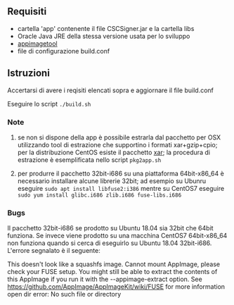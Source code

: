 
## Requisiti

- cartella 'app' contenente il file CSCSigner.jar e la cartella libs
- Oracle Java JRE della stessa versione usata per lo sviluppo
- [appimagetool](https://github.com/Appimage/AppImageKit/releases)
- file di configurazione build.conf

## Istruzioni

Accertarsi di avere i reqisiti elencati sopra e aggiornare il file build.conf

Eseguire lo script `./build.sh`

### Note

1. se non si dispone della app è possibile estrarla dal pacchetto per OSX utilizzando tool di estrazione che supportino i formati xar+gzip+cpio; per la distribuzione CentOS esiste il pacchetto [xar](https://copr.fedorainfracloud.org/coprs/scx/xar/); la procedura di estrazione è esemplificata nello script `pkg2app.sh`

2. per produrre il pacchetto 32bit-i686 su una piattaforma 64bit-x86_64 è necessario installare alcune librerie 32bit; ad esempio su Ubunru eseguire `sudo apt install libfuse2:i386` mentre su CentOS7 eseguire `sudo yum install glibc.i686 zlib.i686 fuse-libs.i686`

### Bugs

Il pacchetto 32bit-i686 se prodotto su Ubuntu 18.04 sia 32bit che 64bit funziona. Se invece viene prodotto su una macchina CentOS7 64bit-x86_64 non funziona quando si cerca di eseguirlo su Ubuntu 18.04 32bit-i686.
L'errore segnalato è il seguente:

This doesn't look like a squashfs image.
Cannot mount AppImage, please check your FUSE setup.
You might still be able to extract the contents of this AppImage 
if you run it with the --appimage-extract option. 
See https://github.com/AppImage/AppImageKit/wiki/FUSE 
for more information
open dir error: No such file or directory

